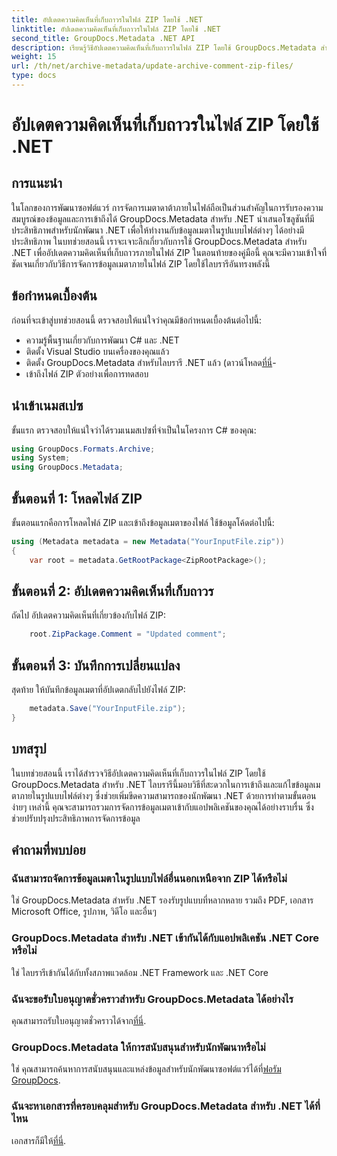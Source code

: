 ```yaml
---
title: อัปเดตความคิดเห็นที่เก็บถาวรในไฟล์ ZIP โดยใช้ .NET
linktitle: อัปเดตความคิดเห็นที่เก็บถาวรในไฟล์ ZIP โดยใช้ .NET
second_title: GroupDocs.Metadata .NET API
description: เรียนรู้วิธีอัปเดตความคิดเห็นที่เก็บถาวรในไฟล์ ZIP โดยใช้ GroupDocs.Metadata สำหรับ .NET ปรับปรุงการจัดการข้อมูลเมตาในแอปพลิเคชัน C# ได้อย่างง่ายดาย
weight: 15
url: /th/net/archive-metadata/update-archive-comment-zip-files/
type: docs
---
```

# อัปเดตความคิดเห็นที่เก็บถาวรในไฟล์ ZIP โดยใช้ .NET

## การแนะนำ
ในโลกของการพัฒนาซอฟต์แวร์ การจัดการเมตาดาต้าภายในไฟล์ถือเป็นส่วนสำคัญในการรับรองความสมบูรณ์ของข้อมูลและการเข้าถึงได้ GroupDocs.Metadata สำหรับ .NET นำเสนอโซลูชันที่มีประสิทธิภาพสำหรับนักพัฒนา .NET เพื่อให้ทำงานกับข้อมูลเมตาในรูปแบบไฟล์ต่างๆ ได้อย่างมีประสิทธิภาพ ในบทช่วยสอนนี้ เราจะเจาะลึกเกี่ยวกับการใช้ GroupDocs.Metadata สำหรับ .NET เพื่ออัปเดตความคิดเห็นที่เก็บถาวรภายในไฟล์ ZIP ในตอนท้ายของคู่มือนี้ คุณจะมีความเข้าใจที่ชัดเจนเกี่ยวกับวิธีการจัดการข้อมูลเมตาภายในไฟล์ ZIP โดยใช้ไลบรารีอันทรงพลังนี้
## ข้อกำหนดเบื้องต้น
ก่อนที่จะเข้าสู่บทช่วยสอนนี้ ตรวจสอบให้แน่ใจว่าคุณมีข้อกำหนดเบื้องต้นต่อไปนี้:
- ความรู้พื้นฐานเกี่ยวกับการพัฒนา C# และ .NET
- ติดตั้ง Visual Studio บนเครื่องของคุณแล้ว
-  ติดตั้ง GroupDocs.Metadata สำหรับไลบรารี .NET แล้ว (ดาวน์โหลด[ที่นี่](https://releases.groupdocs.com/metadata/net/)-
- เข้าถึงไฟล์ ZIP ตัวอย่างเพื่อการทดสอบ

## นำเข้าเนมสเปซ
ขั้นแรก ตรวจสอบให้แน่ใจว่าได้รวมเนมสเปซที่จำเป็นในโครงการ C# ของคุณ:
```csharp
using GroupDocs.Formats.Archive;
using System;
using GroupDocs.Metadata;
```
## ขั้นตอนที่ 1: โหลดไฟล์ ZIP
ขั้นตอนแรกคือการโหลดไฟล์ ZIP และเข้าถึงข้อมูลเมตาของไฟล์ ใช้ข้อมูลโค้ดต่อไปนี้:
```csharp
using (Metadata metadata = new Metadata("YourInputFile.zip"))
{
    var root = metadata.GetRootPackage<ZipRootPackage>();
```
## ขั้นตอนที่ 2: อัปเดตความคิดเห็นที่เก็บถาวร
ถัดไป อัปเดตความคิดเห็นที่เกี่ยวข้องกับไฟล์ ZIP:
```csharp
    root.ZipPackage.Comment = "Updated comment";
```
## ขั้นตอนที่ 3: บันทึกการเปลี่ยนแปลง
สุดท้าย ให้บันทึกข้อมูลเมตาที่อัปเดตกลับไปยังไฟล์ ZIP:
```csharp
    metadata.Save("YourInputFile.zip");
}
```

## บทสรุป
ในบทช่วยสอนนี้ เราได้สำรวจวิธีอัปเดตความคิดเห็นที่เก็บถาวรในไฟล์ ZIP โดยใช้ GroupDocs.Metadata สำหรับ .NET ไลบรารีนี้มอบวิธีที่สะดวกในการเข้าถึงและแก้ไขข้อมูลเมตาภายในรูปแบบไฟล์ต่างๆ ซึ่งช่วยเพิ่มขีดความสามารถของนักพัฒนา .NET ด้วยการทำตามขั้นตอนง่ายๆ เหล่านี้ คุณจะสามารถรวมการจัดการข้อมูลเมตาเข้ากับแอปพลิเคชันของคุณได้อย่างราบรื่น ซึ่งช่วยปรับปรุงประสิทธิภาพการจัดการข้อมูล

## คำถามที่พบบ่อย
### ฉันสามารถจัดการข้อมูลเมตาในรูปแบบไฟล์อื่นนอกเหนือจาก ZIP ได้หรือไม่
ใช่ GroupDocs.Metadata สำหรับ .NET รองรับรูปแบบที่หลากหลาย รวมถึง PDF, เอกสาร Microsoft Office, รูปภาพ, วิดีโอ และอื่นๆ
### GroupDocs.Metadata สำหรับ .NET เข้ากันได้กับแอปพลิเคชัน .NET Core หรือไม่
ใช่ ไลบรารีเข้ากันได้กับทั้งสภาพแวดล้อม .NET Framework และ .NET Core
### ฉันจะขอรับใบอนุญาตชั่วคราวสำหรับ GroupDocs.Metadata ได้อย่างไร
 คุณสามารถรับใบอนุญาตชั่วคราวได้จาก[ที่นี่](https://purchase.groupdocs.com/temporary-license/).
### GroupDocs.Metadata ให้การสนับสนุนสำหรับนักพัฒนาหรือไม่
 ใช่ คุณสามารถค้นหาการสนับสนุนและแหล่งข้อมูลสำหรับนักพัฒนาซอฟต์แวร์ได้ที่[ฟอรัม GroupDocs](https://forum.groupdocs.com/c/metadata/14).
### ฉันจะหาเอกสารที่ครอบคลุมสำหรับ GroupDocs.Metadata สำหรับ .NET ได้ที่ไหน
 เอกสารก็มีให้[ที่นี่](https://tutorials.groupdocs.com/metadata/net/).